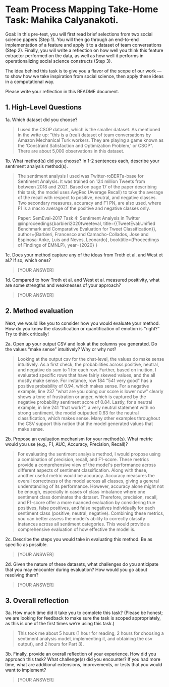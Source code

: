 # Team Process Mapping Take-Home Task: Mahika Calyanakoti.

Goal: In this pre-test, you will first read brief selections from two social science papers (Step 1). You will then go through an end-to-end implementation of a feature and apply it to a dataset of team conversations (Step 2). Finally, you will write a reflection on how well you think this feature extractor performed on the data, as well as how well it performs in operationalizing social science constructs (Step 3).

The idea behind this task is to give you a flavor of the scope of our work — to show how we take inspiration from social science, then apply these ideas in a computational way.

Please write your reflection in this README document.

## 1. High-Level Questions
1a. Which dataset did you choose?

> I used the CSOP dataset, which is the smaller dataset. As mentioned in the write up: "this is a (real) dataset of team conversations by Amazon Mechanical Turk workers. They are playing a game known as the ‘Constraint Satisfaction and Optimization Problem,’ or CSOP". There are about 5,000 observations in this dataset.

1b. What method(s) did you choose? In 1-2 sentences each, describe your sentiment analysis method(s).

> The sentiment analysis I used was Twitter-roBERTa-base for Sentiment Analysis. It was trained on 124 million Tweets from between 2018 and 2021. Based on page 17 of the paper describing this task, the model uses AvgRec (Average Recall) to take the average of the recall with respect to positive, neutral, and negative classes. Two secondary measures, accuracy and F1 PN, are also used, where F1 is a macro average of the positive and negative classes only.
>
> Paper: SemEval-2017 Task 4: Sentiment Analysis in Twitter
> @inproceedings{barbieri2020tweeteval,
  title={{TweetEval:Unified Benchmark and Comparative Evaluation for Tweet Classification}},
  author={Barbieri, Francesco and Camacho-Collados, Jose and Espinosa-Anke, Luis and Neves, Leonardo},
  booktitle={Proceedings of Findings of EMNLP},
  year={2020}
}

1c. Does your method capture any of the ideas from Troth et al. and West et al.? If so, which ones?

> [YOUR ANSWER]

1d. Compared to how Troth et al. and West et al. measured positivity, what are some strengths and weaknesses of your approach?

> [YOUR ANSWER]

## 2. Method evaluation
Next, we would like you to consider how you would evaluate your method. How do you know the classification or quantification of emotion is “right?” Try to think critically!

2a. Open up your output CSV and look at the columns you generated. Do the values “make sense” intuitively? Why or why not?

> Looking at the output csv for the chat-level, the values do make sense intuitively. As a first check, the probabilities across positive, neutral, and negative do sum to 1 for each row. Further, based on inuition, I evaluated specific rows that have fairly skewed values, and the all mostly make sense. For instance, row 184 "541 very good" has a positive probability of 0.94, which makes sense. For a negative example, line 237 "what are you doing our score is lower now" clearly shows a tone of frustration or anger, which is captured by the negative probability sentiment score of 0.84. Lastly, for a neutral example, in line 241 "that work?", a very neutral statement with no strong sentiment, the model outputted 0.63 for the neutral classification, which makes sense. Many other examples throughout the CSV support this notion that the model generated values that make sense.

2b. Propose an evaluation mechanism for your method(s). What metric would you use (e.g., F1, AUC, Accuracy, Precision, Recall)?

> For evaluating the sentiment analysis method, I would propose using a combination of precision, recall, and F1-score. These metrics provide a comprehensive view of the model's performance across different aspects of sentiment classification. Along with these, another useful metric would be accuracy. Accuracy measures the overall correctness of the model across all classes, giving a general understanding of its performance. However, accuracy alone might not be enough, especially in cases of class imbalance where one sentiment class dominates the dataset. Therefore, precision, recall, and F1-score offer a more nuanced evaluation by considering true positives, false positives, and false negatives individually for each sentiment class (positive, neutral, negative). Combining these metrics, you can better assess the model's ability to correctly classify instances across all sentiment categories. This would provide a comprehensive evaluation of how effective the model is.

2c. Describe the steps you would take in evaluating this method. Be as specific as possible.

> [YOUR ANSWER]

2d. Given the nature of these datasets, what challenges do you anticipate that you may encounter during evaluation? How would you go about resolving them?

> [YOUR ANSWER]

## 3. Overall reflection
3a. How much time did it take you to complete this task? (Please be honest; we are looking for feedback to make sure the task is scoped appropriately, as this is one of the first times we’re using this task.)

> This took me about 5 hours (1 hour for reading, 2 hours for choosing a sentiment analysis model, implementing it, and obtaining the csv output), and 2 hours for Part 3).

3b. Finally, provide an overall reflection of your experience. How did you approach this task? What challenge(s) did you encounter? If you had more time, what are additional extensions, improvements, or tests that you would want to implement?

> [YOUR ANSWER]
